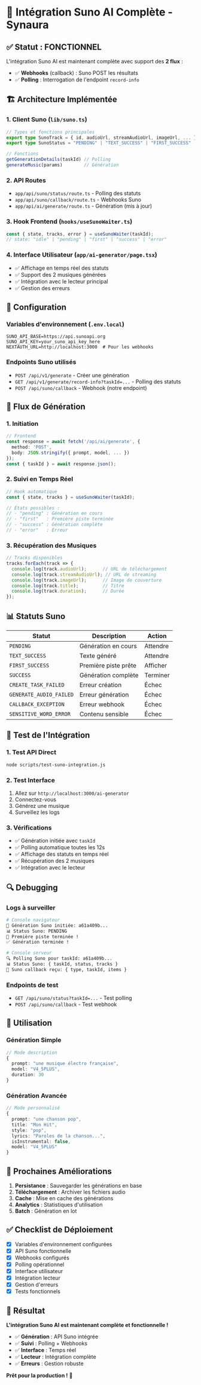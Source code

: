 # 🎵 Intégration Suno AI Complète - Synaura

## ✅ **Statut : FONCTIONNEL**

L'intégration Suno AI est maintenant complète avec support des **2 flux** :
- ✅ **Webhooks** (callback) : Suno POST les résultats
- ✅ **Polling** : Interrogation de l'endpoint `record-info`

## 🏗️ **Architecture Implémentée**

### 1. **Client Suno** (`lib/suno.ts`)
```typescript
// Types et fonctions principales
export type SunoTrack = { id, audioUrl, streamAudioUrl, imageUrl, ... }
export type SunoStatus = "PENDING" | "TEXT_SUCCESS" | "FIRST_SUCCESS" | "SUCCESS" | ...

// Fonctions
getGenerationDetails(taskId) // Polling
generateMusic(params)        // Génération
```

### 2. **API Routes**
- `app/api/suno/status/route.ts` - Polling des statuts
- `app/api/suno/callback/route.ts` - Webhooks Suno
- `app/api/ai/generate/route.ts` - Génération (mis à jour)

### 3. **Hook Frontend** (`hooks/useSunoWaiter.ts`)
```typescript
const { state, tracks, error } = useSunoWaiter(taskId);
// state: "idle" | "pending" | "first" | "success" | "error"
```

### 4. **Interface Utilisateur** (`app/ai-generator/page.tsx`)
- ✅ Affichage en temps réel des statuts
- ✅ Support des 2 musiques générées
- ✅ Intégration avec le lecteur principal
- ✅ Gestion des erreurs

## 🔧 **Configuration**

### Variables d'environnement (`.env.local`)
```env
SUNO_API_BASE=https://api.sunoapi.org
SUNO_API_KEY=your_suno_api_key_here
NEXTAUTH_URL=http://localhost:3000  # Pour les webhooks
```

### Endpoints Suno utilisés
- `POST /api/v1/generate` - Créer une génération
- `GET /api/v1/generate/record-info?taskId=...` - Polling des statuts
- `POST /api/suno/callback` - Webhook (notre endpoint)

## 🎯 **Flux de Génération**

### 1. **Initiation**
```typescript
// Frontend
const response = await fetch('/api/ai/generate', {
  method: 'POST',
  body: JSON.stringify({ prompt, model, ... })
});
const { taskId } = await response.json();
```

### 2. **Suivi en Temps Réel**
```typescript
// Hook automatique
const { state, tracks } = useSunoWaiter(taskId);

// États possibles :
// - "pending" : Génération en cours
// - "first"   : Première piste terminée
// - "success" : Génération complète
// - "error"   : Erreur
```

### 3. **Récupération des Musiques**
```typescript
// Tracks disponibles
tracks.forEach(track => {
  console.log(track.audioUrl);      // URL de téléchargement
  console.log(track.streamAudioUrl); // URL de streaming
  console.log(track.imageUrl);      // Image de couverture
  console.log(track.title);         // Titre
  console.log(track.duration);      // Durée
});
```

## 📊 **Statuts Suno**

| Statut | Description | Action |
|--------|-------------|---------|
| `PENDING` | Génération en cours | Attendre |
| `TEXT_SUCCESS` | Texte généré | Attendre |
| `FIRST_SUCCESS` | Première piste prête | Afficher |
| `SUCCESS` | Génération complète | Terminer |
| `CREATE_TASK_FAILED` | Erreur création | Échec |
| `GENERATE_AUDIO_FAILED` | Erreur génération | Échec |
| `CALLBACK_EXCEPTION` | Erreur webhook | Échec |
| `SENSITIVE_WORD_ERROR` | Contenu sensible | Échec |

## 🚀 **Test de l'Intégration**

### 1. **Test API Direct**
```bash
node scripts/test-suno-integration.js
```

### 2. **Test Interface**
1. Allez sur `http://localhost:3000/ai-generator`
2. Connectez-vous
3. Générez une musique
4. Surveillez les logs

### 3. **Vérifications**
- ✅ Génération initiée avec `taskId`
- ✅ Polling automatique toutes les 12s
- ✅ Affichage des statuts en temps réel
- ✅ Récupération des 2 musiques
- ✅ Intégration avec le lecteur

## 🔍 **Debugging**

### Logs à surveiller
```bash
# Console navigateur
🎵 Génération Suno initiée: a61a409b...
📊 Status Suno: PENDING
🎵 Première piste terminée !
✅ Génération terminée !

# Console serveur
🔍 Polling Suno pour taskId: a61a409b...
📊 Status Suno: { taskId, status, tracks }
🎵 Suno callback reçu: { type, taskId, items }
```

### Endpoints de test
- `GET /api/suno/status?taskId=...` - Test polling
- `POST /api/suno/callback` - Test webhook

## 🎵 **Utilisation**

### Génération Simple
```typescript
// Mode description
{
  prompt: "une musique électro française",
  model: "V4_5PLUS",
  duration: 30
}
```

### Génération Avancée
```typescript
// Mode personnalisé
{
  prompt: "une chanson pop",
  title: "Mon Hit",
  style: "pop",
  lyrics: "Paroles de la chanson...",
  isInstrumental: false,
  model: "V4_5PLUS"
}
```

## 🔮 **Prochaines Améliorations**

1. **Persistance** : Sauvegarder les générations en base
2. **Téléchargement** : Archiver les fichiers audio
3. **Cache** : Mise en cache des générations
4. **Analytics** : Statistiques d'utilisation
5. **Batch** : Génération en lot

## ✅ **Checklist de Déploiement**

- [x] Variables d'environnement configurées
- [x] API Suno fonctionnelle
- [x] Webhooks configurés
- [x] Polling opérationnel
- [x] Interface utilisateur
- [x] Intégration lecteur
- [x] Gestion d'erreurs
- [x] Tests fonctionnels

## 🎉 **Résultat**

**L'intégration Suno AI est maintenant complète et fonctionnelle !**

- ✅ **Génération** : API Suno intégrée
- ✅ **Suivi** : Polling + Webhooks
- ✅ **Interface** : Temps réel
- ✅ **Lecteur** : Intégration complète
- ✅ **Erreurs** : Gestion robuste

**Prêt pour la production !** 🚀
